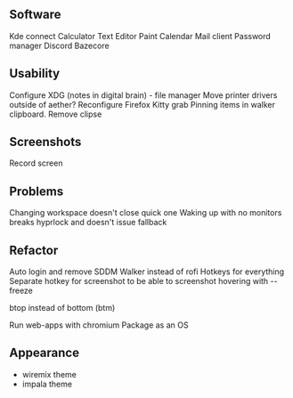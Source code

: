 ## Software
Kde connect
Calculator
Text Editor
Paint
Calendar
Mail client
Password manager
Discord
Bazecore

## Usability
Configure XDG (notes in digital brain) - file manager
Move printer drivers outside of aether?
Reconfigure Firefox
Kitty grab
Pinning items in walker clipboard. Remove clipse

## Screenshots
Record screen

## Problems
Changing workspace doesn't close quick one
Waking up with no monitors breaks hyprlock and doesn't issue fallback

## Refactor
Auto login and remove SDDM
Walker instead of rofi
Hotkeys for everything
Separate hotkey for screenshot to be able to screenshot hovering with --freeze

btop instead of bottom (btm)

Run web-apps with chromium
Package as an OS

## Appearance
- wiremix theme
- impala theme

